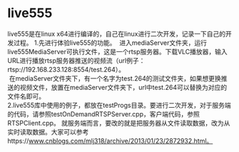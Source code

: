 # live555
live555是在linux x64进行编译的，自己在linux进行二次开发，记录一下自己的开发过程。
1.先进行体验live555的功能。
  进入mediaServer文件夹，运行live555MediaServer可执行文件，这是一个rtsp服务器。下载VLC播放器，输入URL进行播放rtsp服务器推送的视频流（url例子：rtsp://192.168.233.128:8554/test.264）。  
  在mediaServer文件夹下，有一个名字为test.264的测试文件夹，如果想更换推送的视频文件，放置在mediaServer文件夹下，url中test.264可以替换为对应的文件名即可。  
2.live555库中使用的例子，都放在testProgs目录。要进行二次开发，对于服务端的代码，请参照testOnDemandRTSPServer.cpp，客户端代码，参照RTSPClient.cpp。
就服务端而言，要改的就是把服务器从文件读取数据，改为从实时读取数据。大家可以参考https://www.cnblogs.com/mlj318/archive/2013/01/23/2872932.html。

